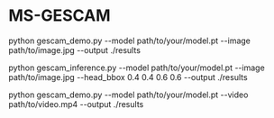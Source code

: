 # MS-GESCAM

python gescam_demo.py --model path/to/your/model.pt --image path/to/image.jpg --output ./results

python gescam_inference.py --model path/to/your/model.pt --image path/to/image.jpg --head_bbox 0.4 0.4 0.6 0.6 --output ./results

python gescam_demo.py --model path/to/your/model.pt --video path/to/video.mp4 --output ./results